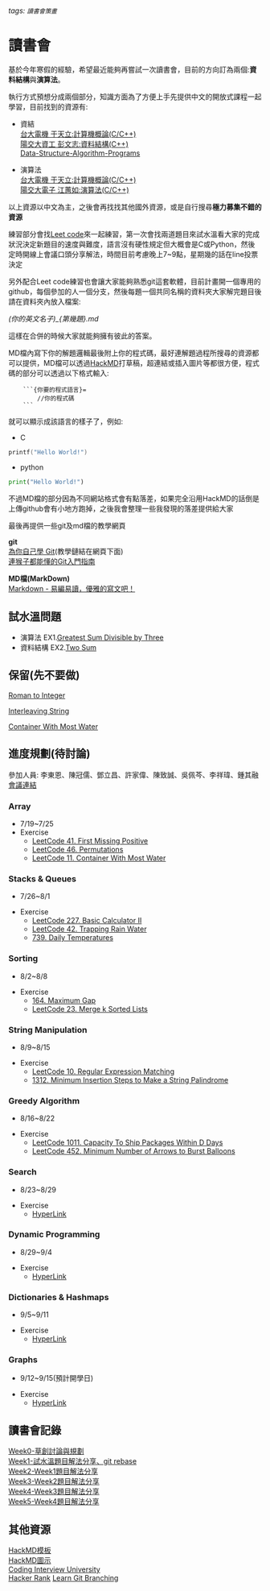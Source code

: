 ###### tags: `讀書會策畫`
# 讀書會

基於今年寒假的經驗，希望最近能夠再嘗試一次讀書會，目前的方向訂為兩個:**資料結構**與**演算法**。

執行方式預想分成兩個部分，知識方面為了方便上手先提供中文的開放式課程一起學習，目前找到的資源有:

* 資結</br>
[台大電機 于天立:計算機概論(C/C++)](http://ocw.aca.ntu.edu.tw/ntu-ocw/ocw/cou/101S210/10)</br>
[陽交大資工 彭文志:資料結構(C++)](https://ocw.nctu.edu.tw/course_detail-v.php?bgid=9&gid=0&nid=412)</br>
[Data-Structure-Algorithm-Programs](https://github.com/skjha1/Data-Structure-Algorithm-Programs)

* 演算法</br>
[台大電機 于天立:計算機概論(C/C++)](http://ocw.aca.ntu.edu.tw/ntu-ocw/ocw/cou/101S210/10)</br>
[陽交大電子 江蕙如:演算法(C/C++)](https://ocw.nctu.edu.tw/course_detail.php?bgid=8&gid=0&nid=493)

以上資源以中文為主，之後會再找找其他國外資源，或是自行搜尋**極力募集不錯的資源**</br>


練習部分會找[Leet code](https://leetcode.com/)來一起練習，第一次會找兩道題目來試水溫看大家的完成狀況決定新題目的速度與難度，語言沒有硬性規定但大概會是C或Python，然後定時開線上會議口頭分享解法，時間目前考慮晚上7~9點，星期幾的話在line投票決定

另外配合Leet code練習也會讓大家能夠熟悉git這套軟體，目前計畫開一個專用的github，每個參加的人一個分支，然後每題一個共同名稱的資料夾大家解完題目後請在資料夾內放入檔案:

*(你的英文名子)_{第幾題}.md*

這樣在合併的時候大家就能夠擁有彼此的答案。

MD檔內寫下你的解題邏輯最後附上你的程式碼，最好連解題過程所搜尋的資源都可以提供，MD檔可以透過[HackMD](https://hackmd.io/)打草稿，超連結或插入圖片等都很方便，程式碼的部分可以透過以下格式輸入:
```
    ```{你要的程式語言}=
        //你的程式碼
    ```
```
就可以顯示成該語言的樣子了，例如:
* C
```c
printf("Hello World!")
```
* python
```python
print("Hello World!")
```

不過MD檔的部分因為不同網站格式會有點落差，如果完全沿用HackMD的話倒是上傳github會有小地方跑掉，之後我會整理一些我發現的落差提供給大家

最後再提供一些git及md檔的教學網頁</br>

**git**</br>
[為你自己學 Git](https://gitbook.tw/)(教學鏈結在網頁下面)</br>
[連猴子都能懂的Git入門指南](https://backlog.com/git-tutorial/tw/intro/intro2_1.html)

**MD檔(MarkDown)**</br>
[Markdown - 易編易讀，優雅的寫文吧！](https://ithelp.ithome.com.tw/articles/10203758)</br>

## 試水溫問題
* 演算法
EX1.[Greatest Sum Divisible by Three](https://leetcode.com/problems/greatest-sum-divisible-by-three/)
* 資料結構
EX2.[Two Sum](https://leetcode.com/problems/two-sum/)

## 保留(先不要做)
[Roman to Integer](https://leetcode.com/problems/integer-to-roman/)

[Interleaving String](https://leetcode.com/problems/interleaving-string/)

[Container With Most Water](https://leetcode.com/problems/container-with-most-water/)
## 進度規劃(待討論)
參加人員: 李東恩、陳冠儒、鄧立昌、許家偉、陳致誠、吳佩芩、李祥瑋、鍾其融</br>
[會議連結](https://meet.google.com/cky-emko-usd)
### Array
- 7/19~7/25
- Exercise
    - [LeetCode 41. First Missing Positive](https://leetcode.com/problems/first-missing-positive/)
    - [LeetCode 46. Permutations](https://leetcode.com/problems/permutations/)
    - [LeetCode 11. Container With Most Water](https://leetcode.com/problems/container-with-most-water/)

### Stacks & Queues
* 7/26~8/1</br>
- Exercise
    - [LeetCode 227. Basic Calculator II](https://leetcode.com/problems/basic-calculator-ii/)
    - [LeetCode 42. Trapping Rain Water](https://leetcode.com/problems/trapping-rain-water/)
    - [739. Daily Temperatures](https://leetcode.com/problems/daily-temperatures/)

### Sorting
* 8/2~8/8</br>
- Exercise
    - [164. Maximum Gap](https://leetcode.com/problems/maximum-gap/)
    - [LeetCode 23. Merge k Sorted Lists](https://leetcode.com/problems/merge-k-sorted-lists)
### String Manipulation
* 8/9~8/15</br>
- Exercise
    - [LeetCode 10. Regular Expression Matching](https://leetcode.com/problems/regular-expression-matching/)
    - [1312. Minimum Insertion Steps to Make a String Palindrome](https://leetcode.com/problems/minimum-insertion-steps-to-make-a-string-palindrome/)
### Greedy Algorithm
* 8/16~8/22</br>
- Exercise
    - [LeetCode 1011. Capacity To Ship Packages Within D Days](https://leetcode.com/problems/capacity-to-ship-packages-within-d-days/)
    - [LeetCode 452. Minimum Number of Arrows to Burst Balloons](https://leetcode.com/problems/minimum-number-of-arrows-to-burst-balloons/)
### Search
* 8/23~8/29</br>
- Exercise
    - [HyperLink]()
### Dynamic Programming
* 8/29~9/4</br>
- Exercise
    - [HyperLink]()
### Dictionaries & Hashmaps
* 9/5~9/11</br>
- Exercise
    - [HyperLink]()
### Graphs
* 9/12~9/15(預計開學日)</br>
- Exercise
    - [HyperLink]()

## 讀書會記錄
[Week0-草創討論與規劃](https://www.youtube.com/watch?v=XIGZLaiF77U)<br>
[Week1-試水溫題目解法分享、git rebase](https://youtu.be/oE_1ZRz2XHQ)<br>
[Week2-Week1題目解法分享](https://youtu.be/-f_uWpEQ2Ks)<br>
[Week3-Week2題目解法分享](https://youtu.be/C9Nkl3Y_ZoU)<br>
[Week4-Week3題目解法分享](https://youtu.be/4wf_uvEGH-0)<br>
[Week5-Week4題目解法分享](https://youtu.be/_HT9ZNce6TU)<br>

## 其他資源
[HackMD模板](https://hackmd.io/features-tw?view)</br>
[HackMD圖示](https://graphviz.org/)</br>
[Coding Interview University](https://github.com/jwasham/coding-interview-university)</br>
[Hacker Rank](https://www.hackerrank.com/interview/interview-preparation-kit)
[Learn Git Branching](https://learngitbranching.js.org/)
